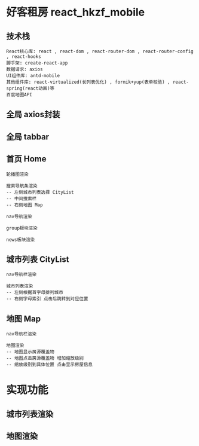 # 好客租房 react_hkzf_mobile

## 技术栈
```
React核心库: react , react-dom , react-router-dom , react-router-config , react-hooks
脚手架: create-react-app
数据请求: axios
UI组件库: antd-mobile
其他组件库: react-virtualized(长列表优化) , formik+yup(表单校验) , react-spring(react动画)等
百度地图API
```

## 全局 axios封装

## 全局 tabbar

## 首页 Home
```
轮播图渲染

搜索导航条渲染
-- 左侧城市列表选择 CityList
-- 中间搜索栏
-- 右侧地图 Map

nav导航渲染

group板块渲染

news板块渲染
```

## 城市列表 CityList
```
nav导航栏渲染

城市列表渲染
-- 左侧根据首字母排列城市
-- 右侧字母索引 点击后跳转到对应位置
```

## 地图 Map
```
nav导航栏渲染

地图渲染
-- 地图显示房源覆盖物
-- 地图点击房源覆盖物 增加缩放级别 
-- 缩放级别到具体位置 点击显示房屋信息
```


# 实现功能
## 城市列表渲染

## 地图渲染